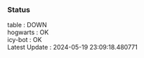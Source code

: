 ### Status


table : DOWN  
hogwarts : OK  
icy-bot : OK  
Latest Update : 2024-05-19 23:09:18.480771
